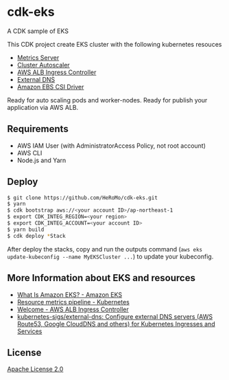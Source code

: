 # cdk-eks

A CDK sample of EKS

This CDK project create EKS cluster with the following kubernetes resouces

- [Metrics Server](https://github.com/kubernetes-sigs/metrics-server)
- [Cluster Autoscaler](https://github.com/kubernetes/autoscaler/tree/master/cluster-autoscaler/cloudprovider/aws)
- [AWS ALB Ingress Controller](https://github.com//kubernetes-sigs/aws-alb-ingress-controller)
- [External DNS](https://kubernetes-sigs.github.io/aws-alb-ingress-controller/guide/external-dns/setup/)
- [Amazon EBS CSI Driver](https://docs.aws.amazon.com/ja_jp/eks/latest/userguide/ebs-csi.html)

Ready for auto scaling pods and worker-nodes.
Ready for publish your application via AWS ALB.

## Requirements

- AWS IAM User (with AdministratorAccess Policy, not root account)
- AWS CLI
- Node.js and Yarn

## Deploy

```bash
$ git clone https://github.com/HeRoMo/cdk-eks.git
$ yarn
$ cdk bootstrap aws://<your account ID>/ap-northeast-1
$ export CDK_INTEG_REGION=<your region>
$ export CDK_INTEG_ACCOUNT=<your account ID>
$ yarn build
$ cdk deploy *Stack 
```

After deploy the stacks, copy and run the outputs command (`aws eks update-kubeconfig --name MyEKSCluster ...`) to update your kubeconfig.

## More Information about EKS and resources
- [What Is Amazon EKS? \- Amazon EKS](https://docs.aws.amazon.com/eks/latest/userguide/what-is-eks.html)
- [Resource metrics pipeline \- Kubernetes](https://kubernetes.io/docs/tasks/debug-application-cluster/resource-metrics-pipeline/)
- [Welcome \- AWS ALB Ingress Controller](https://kubernetes-sigs.github.io/aws-alb-ingress-controller/)
- [kubernetes\-sigs/external\-dns: Configure external DNS servers \(AWS Route53, Google CloudDNS and others\) for Kubernetes Ingresses and Services](https://github.com/kubernetes-sigs/external-dns)

## License
[Apache License 2.0](LICENSE)
